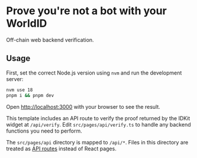 # Prove you're not a bot with your WorldID

Off-chain web backend verification.

## Usage

First, set the correct Node.js version using `nvm` and run the development server:

```bash
nvm use 18
pnpm i && pnpm dev
```
Open [http://localhost:3000](http://localhost:3000) with your browser to see the result.

This template includes an API route to verify the proof returned by the IDKit widget at `/api/verify`. Edit `src/pages/api/verify.ts` to handle any backend functions you need to perform.

The `src/pages/api` directory is mapped to `/api/*`. Files in this directory are treated as [API routes](https://nextjs.org/docs/api-routes/introduction) instead of React pages.
